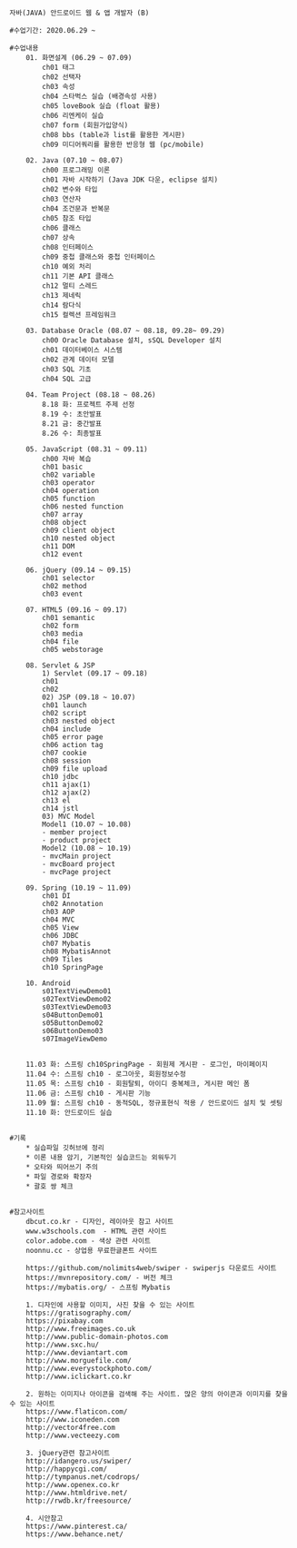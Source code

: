 ﻿
	자바(JAVA) 안드로이드 웹 & 앱 개발자 (B)

	#수업기간: 2020.06.29 ~

	#수업내용
		01. 화면설계 (06.29 ~ 07.09)
			ch01 태그
			ch02 선택자
			ch03 속성
			ch04 스타벅스 실습 (배경속성 사용)
			ch05 loveBook 실습 (float 활용)
			ch06 리엔케이 실습
			ch07 form (회원가입양식)
			ch08 bbs (table과 list를 활용한 게시판)
			ch09 미디어쿼리를 활용한 반응형 웹 (pc/mobile)
		
		02. Java (07.10 ~ 08.07)
			ch00 프로그래밍 이론
			ch01 자바 시작하기 (Java JDK 다운, eclipse 설치)
			ch02 변수와 타입
			ch03 연산자
			ch04 조건문과 반복문
			ch05 참조 타입
			ch06 클래스
			ch07 상속
			ch08 인터페이스
			ch09 중첩 클래스와 중첩 인터페이스
			ch10 예외 처리
			ch11 기본 API 클래스
			ch12 멀티 스레드
			ch13 제네릭
			ch14 람다식
			ch15 컬렉션 프레임워크

		03. Database Oracle (08.07 ~ 08.18, 09.28~ 09.29)
			ch00 Oracle Database 설치, sSQL Developer 설치
			ch01 데이터베이스 시스템
			ch02 관계 데이터 모델
			ch03 SQL 기초
			ch04 SQL 고급

		04. Team Project (08.18 ~ 08.26)
			8.18 화: 프로젝트 주제 선정
			8.19 수: 초안발표
			8.21 금: 중간발표
			8.26 수: 최종발표
			
		05. JavaScript (08.31 ~ 09.11)
			ch00 자바 복습
			ch01 basic
			ch02 variable
			ch03 operator
			ch04 operation
			ch05 function
			ch06 nested function
			ch07 array
			ch08 object
			ch09 client object
			ch10 nested object
			ch11 DOM
			ch12 event

		06. jQuery (09.14 ~ 09.15)
			ch01 selector
			ch02 method
			ch03 event

		07. HTML5 (09.16 ~ 09.17)
			ch01 semantic
			ch02 form
			ch03 media
			ch04 file
			ch05 webstorage

		08. Servlet & JSP
		    1) Servlet (09.17 ~ 09.18)
			ch01
			ch02
		    02) JSP (09.18 ~ 10.07)
			ch01 launch
			ch02 script
			ch03 nested object
			ch04 include
			ch05 error page
			ch06 action tag
			ch07 cookie
			ch08 session
			ch09 file upload
			ch10 jdbc
			ch11 ajax(1)
			ch12 ajax(2)
			ch13 el
			ch14 jstl
		    03) MVC Model
			Model1 (10.07 ~ 10.08)
			- member project
			- product project
			Model2 (10.08 ~ 10.19)
			- mvcMain project
			- mvcBoard project
			- mvcPage project
		
		09. Spring (10.19 ~ 11.09)
			ch01 DI
			ch02 Annotation
			ch03 AOP
			ch04 MVC
			ch05 View
			ch06 JDBC
			ch07 Mybatis
			ch08 MybatisAnnot
			ch09 Tiles
			ch10 SpringPage

		10. Android
			s01TextViewDemo01
			s02TextViewDemo02
			s03TextViewDemo03
			s04ButtonDemo01
			s05ButtonDemo02
			s06ButtonDemo03
			s07ImageViewDemo
			

		11.03 화: 스프링 ch10SpringPage - 회원제 게시판 - 로그인, 마이페이지
		11.04 수: 스프링 ch10 - 로그아웃, 회원정보수정
		11.05 목: 스프링 ch10 - 회원탈퇴, 아이디 중복체크, 게시판 메인 폼
		11.06 금: 스프링 ch10 - 게시판 기능
		11.09 월: 스프링 ch10 - 동적SQL, 정규표현식 적용 / 안드로이드 설치 및 셋팅
		11.10 화: 안드로이드 실습


	#기록
		* 실습파일 깃허브에 정리
		* 이론 내용 암기, 기본적인 실습코드는 외워두기
		* 오타와 띄어쓰기 주의
		* 파일 경로와 확장자
		* 괄호 쌍 체크


	#참고사이트
		dbcut.co.kr - 디자인, 레이아웃 참고 사이트
		www.w3schools.com  - HTML 관련 사이트
		color.adobe.com - 색상 관련 사이트
		noonnu.cc - 상업용 무료한글폰트 사이트

		https://github.com/nolimits4web/swiper - swiperjs 다운로드 사이트
		https://mvnrepository.com/ - 버전 체크
		https://mybatis.org/ - 스프링 Mybatis

		1. 디자인에 사용할 이미지, 사진 찾을 수 있는 사이트
		https://gratisography.com/
		https://pixabay.com
		http://www.freeimages.co.uk
		http://www.public-domain-photos.com
		http://www.sxc.hu/
		http://www.deviantart.com
		http://www.morguefile.com/
		http://www.everystockphoto.com/
		http://www.iclickart.co.kr

		2. 원하는 이미지나 아이콘을 검색해 주는 사이트. 많은 양의 아이콘과 이미지를 찾을 수 있는 사이트
		https://www.flaticon.com/
		http://www.iconeden.com
		http://vector4free.com
		http://www.vecteezy.com

		3. jQuery관련 참고사이트
		http://idangero.us/swiper/
		http://happycgi.com/
		http://tympanus.net/codrops/
		http://www.openex.co.kr
		http://www.htmldrive.net/
		http://rwdb.kr/freesource/

		4. 시안참고
		https://www.pinterest.ca/
		https://www.behance.net/
